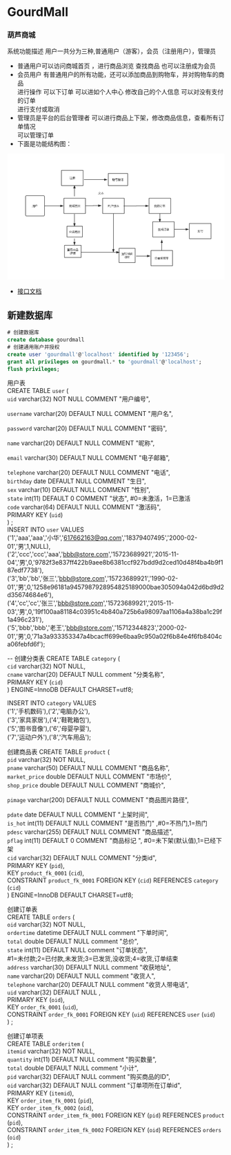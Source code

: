 # GourdMall
### 葫芦商城     
系统功能描述 用户一共分为三种,普通用户（游客），会员（注册用户），管理员<br>
- 普通用户可以访问商城首页 ，进行商品浏览 查找商品 也可以注册成为会员<br>
- 会员用户 有普通用户的所有功能，还可以添加商品到购物车，并对购物车的商品<br>
进行操作 可以下订单 可以进如个人中心 修改自己的个人信息 可以对没有支付的订单<br>
进行支付或取消<br>
-  管理员是平台的后台管理者 可以进行商品上下架，修改商品信息，查看所有订单情况<br>
 可以管理订单 <br>
- 下面是功能结构图：<br>

![](img/功能流程图.jpg)

- [接口文档](http://127.0.0.1:8888/swagger-ui.html#/)

##  新建数据库

```sql
# 创建数据库
create database gourdmall
# 创建通用账户并授权
create user 'gourdmall'@'localhost' identified by '123456';
grant all privileges on gourdmall.* to 'gourdmall'@'localhost';
flush privileges;
```

用户表    
CREATE TABLE `user` (    
  `uid` varchar(32) NOT NULL COMMENT "用户编号",  
      
  `username` varchar(20) DEFAULT NULL COMMENT "用户名",  
     	  	
  `password` varchar(20) DEFAULT NULL COMMENT "密码",  
  	  
  `name` varchar(20) DEFAULT NULL COMMENT "昵称",	  
       		
  `email` varchar(30) DEFAULT NULL COMMENT "电子邮箱",     
     			
  `telephone` varchar(20) DEFAULT NULL COMMENT "电话",    		  
  `birthday` date DEFAULT NULL COMMENT "生日",    
  `sex` varchar(10) DEFAULT NULL COMMENT "性别",	     	  
  `state` int(11) DEFAULT 0 COMMENT "状态", #0=未激活，1=已激活  
  `code` varchar(64) DEFAULT NULL COMMENT "激活码",	    	
  PRIMARY KEY (`uid`)    
) ;   
INSERT INTO `user` VALUES      
('1','aaa','aaa','小华','617662163@qq.com','18379407495','2000-02-01','男',1,NULL),        
('2','ccc','ccc','aaa','bbb@store.com','15723689921','2015-11-04','男',0,'9782f3e837ff422b9aee8b6381ccf927bdd9d2ced10d48f4ba4b9f187edf7738'),     
('3','bb','bb','张三','bbb@store.com','15723689921','1990-02-01','男',0,'1258e96181a9457987928954825189000bae305094a042d6bd9d2d35674684e6'),     
('4','cc','cc','张三','bbb@store.com','15723689921','2015-11-03','男',0,'19f100aa81184c03951c4b840a725b6a98097aa1106a4a38ba1c29f1a496c231'),     
('5','bbb','bbb','老王','bbb@store.com','15712344823','2000-02-01','男',0,'71a3a933353347a4bcacff699e6baa9c950a02f6b84e4f6fb8404ca06febfd6f');     
   
   
--  创建分类表
CREATE TABLE `category` (  
  `cid` varchar(32) NOT NULL,   
  `cname` varchar(20) DEFAULT NULL comment "分类名称",	  
  PRIMARY KEY (`cid`)   
) ENGINE=InnoDB DEFAULT CHARSET=utf8;    
   
 INSERT INTO `category` VALUES   
 ('1','手机数码'),('2','电脑办公'),  
 ('3','家具家居'),('4','鞋靴箱包'),  
 ('5','图书音像'),('6','母婴孕婴'),  
 ('7','运动户外'),('8','汽车用品'); 
 
 创建商品表
 CREATE TABLE `product` (   
   `pid` varchar(32) NOT NULL,    
   `pname` varchar(50) DEFAULT NULL COMMENT "商品名称",   
   `market_price` double DEFAULT NULL COMMENT "市场价",	  
   `shop_price` double DEFAULT NULL COMMENT "商城价",   	 
   
   `pimage` varchar(200) DEFAULT NULL COMMENT "商品图片路径",	   
   
   `pdate` date DEFAULT NULL COMMENT "上架时间",   
   `is_hot` int(11) DEFAULT NULL COMMENT "是否热门" ,#0=不热门,1=热门    
   `pdesc` varchar(255) DEFAULT NULL COMMENT "商品描述",    
   `pflag` int(11) DEFAULT 0 COMMENT "商品标记 ",	#0=未下架(默认值),1=已经下架    
   `cid` varchar(32) DEFAULT NULL COMMENT "分类id",	 	   
   PRIMARY KEY (`pid`),    
   KEY `product_fk_0001` (`cid`),   
   CONSTRAINT `product_fk_0001` FOREIGN KEY (`cid`) REFERENCES `category` (`cid`)    
 ) ENGINE=InnoDB DEFAULT CHARSET=utf8;    
 
 创建订单表   
 CREATE TABLE `orders` (   
   `oid` varchar(32) NOT NULL,    
   `ordertime` datetime DEFAULT NULL comment "下单时间",	     
   `total` double DEFAULT NULL comment "总价",   
   `state` int(11) DEFAULT NULL comment "订单状态",  	      
   			#1=未付款;2=已付款,未发货;3=已发货,没收货;4=收货,订单结束   
   `address` varchar(30) DEFAULT NULL comment "收获地址",   
   `name` varchar(20) DEFAULT NULL comment "收货人",    
   `telephone` varchar(20) DEFAULT NULL comment "收货人带电话",    
   `uid` varchar(32) DEFAULT NULL ,    
   PRIMARY KEY (`oid`),    
   KEY `order_fk_0001` (`uid`),    
   CONSTRAINT `order_fk_0001` FOREIGN KEY (`uid`) REFERENCES `user` (`uid`)        
 ) ;    
 
 创建订单项表    
CREATE TABLE `orderitem` (    
  `itemid` varchar(32) NOT NULL,    
  `quantity` int(11) DEFAULT NULL comment "购买数量",   	  	  
  `total` double DEFAULT NULL comment "小计",   
  `pid` varchar(32) DEFAULT NULL comment "购买商品的ID",    
  `oid` varchar(32) DEFAULT NULL comment "订单项所在订单id",   
  PRIMARY KEY (`itemid`),    
  KEY `order_item_fk_0001` (`pid`),       
  KEY `order_item_fk_0002` (`oid`),      
  CONSTRAINT `order_item_fk_0001` FOREIGN KEY (`pid`) REFERENCES `product` (`pid`),      
  CONSTRAINT `order_item_fk_0002` FOREIGN KEY (`oid`) REFERENCES `orders` (`oid`)     
) ;  
  

